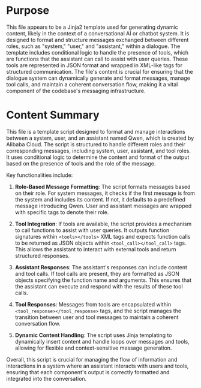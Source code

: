 # Purpose
This file appears to be a Jinja2 template used for generating dynamic content, likely in the context of a conversational AI or chatbot system. It is designed to format and structure messages exchanged between different roles, such as "system," "user," and "assistant," within a dialogue. The template includes conditional logic to handle the presence of tools, which are functions that the assistant can call to assist with user queries. These tools are represented in JSON format and wrapped in XML-like tags for structured communication. The file's content is crucial for ensuring that the dialogue system can dynamically generate and format messages, manage tool calls, and maintain a coherent conversation flow, making it a vital component of the codebase's messaging infrastructure.
# Content Summary
This file is a template script designed to format and manage interactions between a system, user, and an assistant named Qwen, which is created by Alibaba Cloud. The script is structured to handle different roles and their corresponding messages, including system, user, assistant, and tool roles. It uses conditional logic to determine the content and format of the output based on the presence of tools and the role of the message.

Key functionalities include:

1. **Role-Based Message Formatting**: The script formats messages based on their role. For system messages, it checks if the first message is from the system and includes its content. If not, it defaults to a predefined message introducing Qwen. User and assistant messages are wrapped with specific tags to denote their role.

2. **Tool Integration**: If tools are available, the script provides a mechanism to call functions to assist with user queries. It outputs function signatures within `<tools></tools>` XML tags and expects function calls to be returned as JSON objects within `<tool_call></tool_call>` tags. This allows the assistant to interact with external tools and return structured responses.

3. **Assistant Responses**: The assistant's responses can include content and tool calls. If tool calls are present, they are formatted as JSON objects specifying the function name and arguments. This ensures that the assistant can execute and respond with the results of these tool calls.

4. **Tool Responses**: Messages from tools are encapsulated within `<tool_response></tool_response>` tags, and the script manages the transition between user and tool messages to maintain a coherent conversation flow.

5. **Dynamic Content Handling**: The script uses Jinja templating to dynamically insert content and handle loops over messages and tools, allowing for flexible and context-sensitive message generation.

Overall, this script is crucial for managing the flow of information and interactions in a system where an assistant interacts with users and tools, ensuring that each component's output is correctly formatted and integrated into the conversation.
